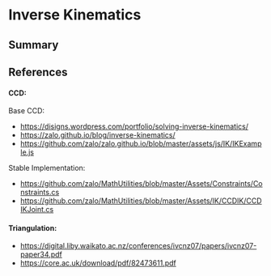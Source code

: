 # Inverse Kinematics

## Summary


## References

#### CCD:  
Base CCD:  
- https://disigns.wordpress.com/portfolio/solving-inverse-kinematics/  
- https://zalo.github.io/blog/inverse-kinematics/  
- https://github.com/zalo/zalo.github.io/blob/master/assets/js/IK/IKExample.js  

Stable Implementation:
- https://github.com/zalo/MathUtilities/blob/master/Assets/Constraints/Constraints.cs  
- https://github.com/zalo/MathUtilities/blob/master/Assets/IK/CCDIK/CCDIKJoint.cs  

#### Triangulation:  
- https://digital.liby.waikato.ac.nz/conferences/ivcnz07/papers/ivcnz07-paper34.pdf  
- https://core.ac.uk/download/pdf/82473611.pdf  